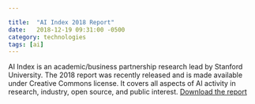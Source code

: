 ```yaml
---

title:  "AI Index 2018 Report"
date:   2018-12-19 09:31:00 -0500
category: technologies 
tags: [ai] 
---
```


AI Index is an academic/business partnership research lead by Stanford University. The 2018 report was recently released and is made available under Creative Commons license. It covers all aspects of AI activity in research, industry, open source, and public interest.
[Download the report](http://cdn.aiindex.org/2018/AI%20Index%202018%20Annual%20Report.pdf)
